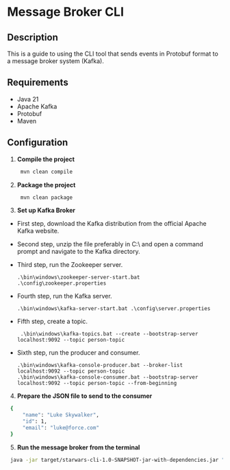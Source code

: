 # Message Broker CLI

## Description

This is a guide to using the CLI tool that sends events in Protobuf format to a message broker system (Kafka).

## Requirements

- Java 21
- Apache Kafka
- Protobuf
- Maven

## Configuration

1. **Compile the project**

   ```bash
    mvn clean compile
    ```
2. **Package the project**

   ```bash
    mvn clean package
    ```
3.  **Set up Kafka Broker**

- First step, download the Kafka distribution from the official Apache Kafka website.
   
- Second step, unzip the file preferably in C:\ and open a command prompt and navigate to the Kafka directory.
   
- Third step, run the Zookeeper server.
  ```
  .\bin\windows\zookeeper-server-start.bat .\config\zookeeper.properties
  ``` 
- Fourth step, run the Kafka server.
  ```
  .\bin\windows\kafka-server-start.bat .\config\server.properties
  ``` 
- Fifth step, create a topic.
  ```
   .\bin\windows\kafka-topics.bat --create --bootstrap-server localhost:9092 --topic person-topic
  ```
- Sixth step, run the producer and consumer.
  ```
  .\bin\windows\kafka-console-producer.bat --broker-list localhost:9092 --topic person-topic
  .\bin\windows\kafka-console-consumer.bat --bootstrap-server localhost:9092 --topic person-topic --from-beginning
  ```
4.  **Prepare the JSON file to send to the consumer**

```bash
 {
     "name": "Luke Skywalker",
     "id": 1,
     "email": "luke@force.com"
 } 
 ```

5. **Run the message broker from the terminal**

```bash
 java -jar target/starwars-cli-1.0-SNAPSHOT-jar-with-dependencies.jar "localhost:9092" "src/main/resources/person.json"
```


